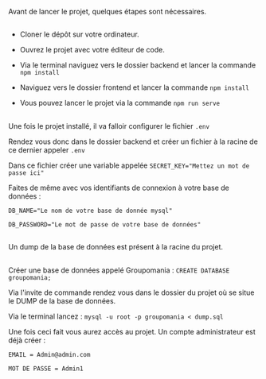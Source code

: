 Avant de lancer le projet, quelques étapes sont nécessaires.

##

- Cloner  le dépôt  sur votre ordinateur.

- Ouvrez le projet avec votre éditeur de code.

- Via le terminal naviguez vers le dossier backend et lancer la commande ```npm install```

- Naviguez vers le dossier frontend et lancer la commande ```npm install```

- Vous pouvez lancer le projet via la commande ```npm run serve```

##

Une fois le projet installé, il va falloir configurer le fichier ```.env```

Rendez vous donc dans le dossier backend et créer un fichier à la racine de ce dernier appeler  ```.env```

Dans ce fichier créer une variable appelée  ```SECRET_KEY="Mettez un mot de passe ici"```

Faites de même avec vos identifiants de connexion à votre base de données : 

```DB_NAME="Le nom de votre base de donnée mysql"```

```DB_PASSWORD="Le mot de passe de votre base de données"```

##

Un dump de la base de données est présent à la racine du projet.

##

Créer une base de données appelé Groupomania : ```CREATE DATABASE groupomania;```

Via l'invite de commande rendez vous dans le dossier du projet où se situe le DUMP de la base de données.

Via le terminal lancez : ```mysql -u root -p groupomania < dump.sql```

Une fois ceci fait vous aurez accès au projet. Un compte administrateur est déjà créer :

```EMAIL = Admin@admin.com```

```MOT DE PASSE = Admin1```
